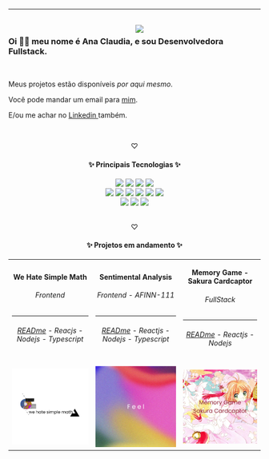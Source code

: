 <div>
  <hr/>
  <br/>
  <a href="https://github.com/itscacauinpt"></a>
  <img width="250px" align="right" atl="good" src="https://media.giphy.com/media/11ISwbgCxEzMyY/giphy.gif">
  <h3>Oi 👋🏿 meu nome é Ana Claudia, e sou Desenvolvedora Fullstack.</h3>
  <br/>
  <p>Meus projetos estão disponíveis <i>por aqui mesmo</i>. </p>
  <p>Você pode mandar um email para <a href="anaclaudia.sza@outlook.com"> mim</a>. </p>
  <p>E/ou me achar no <a align="center" href="https://www.linkedin.com/in/anaclaudia-de-souza"> Linkedin </a> também. </p>
</div>
<br/>
<p align="center">♡</p>
<div align="center">
  <h4> ✨ Principais Tecnologias ✨ </h4>
  <img src="https://img.shields.io/badge/-Nodejs-black?style=flat-square&logo=nodedotjs">
  <img src="https://img.shields.io/badge/-JavaScript-black?style=flat-square&logo=javascript">
  <img src="https://img.shields.io/badge/-Typescript-black?style=flat-square&logo=typescript">
  <img src="https://img.shields.io/badge/-Python-black?style=flat-square&logo=python">
  <br/>
  <img src="https://img.shields.io/badge/-MySQL-black?style=flat-square&logo=mysql">
  <img src="https://img.shields.io/badge/-Prisma-black?style=flat-square&logo=prisma">
  <img src="https://img.shields.io/badge/-Sequelize-black?style=flat-square&logo=sequelize">
  <img src="https://img.shields.io/badge/-MongoDB-black?style=flat-square&logo=mongodb">
  <img src="https://img.shields.io/badge/-Mongoose-black?style=flat-square&logo=mongodb">
  <img src="https://img.shields.io/badge/-Express-black?style=flat-square&logo=express">
  <br/>
  <img src="https://img.shields.io/badge/-Docker-black?style=flat-square&logo=docker">
  <img src="https://img.shields.io/badge/-React-black?style=flat-square&logo=react">
  <img src="https://img.shields.io/badge/-TailwindCSS-black?style=flat-square&logo=tailwindcss">
</div>
<br/>
<p align="center">♡</p>
<div align="center">
    <h4> ✨ Projetos em andamento ✨ </h4>
  <table>
  <tr>
     <th>
      <p>We Hate Simple Math</p>
       <h6>Frontend</h6>
      <hr/>
      <h6><a href="https://github.com/itscacauinpt/we-hate-simple-math#readme">READme</a> - Reacjs - Nodejs - Typescript</h6>
    </th>
    <th>
      <p>Sentimental Analysis</p>
      <h6>Frontend - AFINN-111</h6>
      <hr/>
      <h6><a href="https://github.com/itscacauinpt/sentimental-analysis#readme">READme</a> - Reactjs - Nodejs - Typescript</h6>
    </th>
    <th>
      <p>Memory Game - Sakura Cardcaptor</p>
      <h6>FullStack</h6>
      <hr/>
      <h6><a href="https://github.com/itscacauinpt/sakura-cardcaptor-memory-game#readme">READme</a> - Reactjs - Nodejs</h6>
    </th>
  </tr>
  <tr>
    <td align="center">
      <img src="https://raw.githubusercontent.com/itscacauinpt/itscacauinpt/media/math.cover.png" alt="math anxiety cover" width="220px">
    </td>
    <td align="center">
      <img src="https://raw.githubusercontent.com/itscacauinpt/itscacauinpt/media/feeling-cvr.png" alt="cover feel" width="220px">
    </td>
    <td align="center">
      <img src="https://raw.githubusercontent.com/itscacauinpt/itscacauinpt/media/sakura-cvr.png" alt="cover memory game" width="220px">
    </td>
  </tr>
</table>
</div>
<!-- <img src="http://github-readme-streak-stats.herokuapp.com?user=itscacauinpt&theme=highcontrast&locale=pt-br" > -->
<!-- <br/> -->
<!-- <hr/> -->
